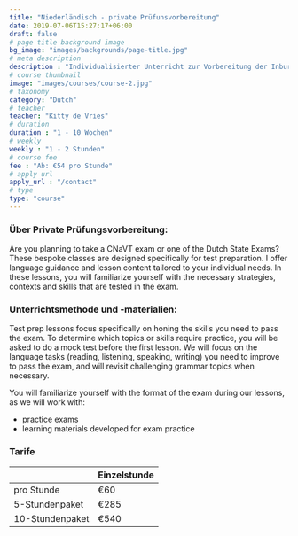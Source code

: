 ```yaml
---
title: "Niederländisch - private Prüfunsvorbereitung"
date: 2019-07-06T15:27:17+06:00
draft: false
# page title background image
bg_image: "images/backgrounds/page-title.jpg"
# meta description
description : "Individualisierter Unterricht zur Vorbereitung der Inburgering-, NT2 oder CNaVT Prüfung."
# course thumbnail
image: "images/courses/course-2.jpg"
# taxonomy
category: "Dutch"
# teacher
teacher: "Kitty de Vries"
# duration
duration : "1 - 10 Wochen"
# weekly
weekly : "1 - 2 Stunden"
# course fee
fee : "Ab: €54 pro Stunde"
# apply url
apply_url : "/contact"
# type
type: "course"
---
```



### Über Private Prüfungsvorbereitung:
Are you planning to take a CNaVT exam or one of the Dutch State Exams? These bespoke classes are designed specifically for test preparation. I offer language guidance and lesson content tailored to your individual needs. In these lessons, you will familiarize yourself with the necessary strategies, contexts and skills that are tested in the exam.

### Unterrichtsmethode und -materialien:
Test prep lessons focus specifically on honing the skills you need to pass the exam. To determine which topics or skills require practice, you will be asked to do a mock test before the first lesson. We will focus on the language tasks (reading, listening, speaking, writing) you need to improve to pass the exam, and will revisit challenging grammar topics when necessary. 

You will familiarize yourself with the format of the exam during our lessons, as we will work with:
- practice exams 
- learning materials developed for exam practice

</p>

### Tarife

| |Einzelstunde|
|---|---|
|  pro Stunde | €60 | 
|  5-Stundenpaket | €285 |
|  10-Stundenpaket | €540 |
